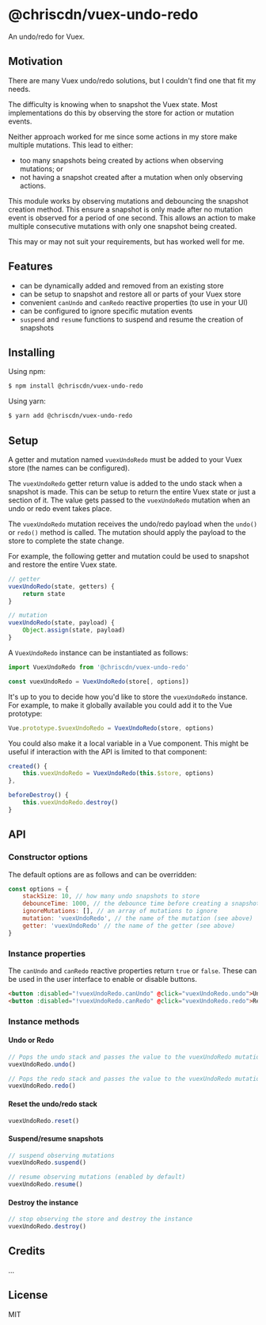 # @chriscdn/vuex-undo-redo

An undo/redo for Vuex.

## Motivation

There are many Vuex undo/redo solutions, but I couldn't find one that fit my needs.

The difficulty is knowing when to snapshot the Vuex state.  Most implementations do this by observing the store for action or mutation events.

Neither approach worked for me since some actions in my store make multiple mutations.  This lead to either:

- too many snapshots being created by actions when observing mutations; or
- not having a snapshot created after a mutation when only observing actions.

This module works by observing mutations and debouncing the snapshot creation method.  This ensure a snapshot is only made after no mutation event is observed for a period of one second.  This allows an action to make multiple consecutive mutations with only one snapshot being created.

This may or may not suit your requirements, but has worked well for me.

## Features

- can be dynamically added and removed from an existing store
- can be setup to snapshot and restore all or parts of your Vuex store
- convenient `canUndo` and `canRedo` reactive properties (to use in your UI)
- can be configured to ignore specific mutation events
- `suspend` and `resume` functions to suspend and resume the creation of snapshots

## Installing

Using npm:

```bash
$ npm install @chriscdn/vuex-undo-redo
```

Using yarn:

```bash
$ yarn add @chriscdn/vuex-undo-redo
```

## Setup

A getter and mutation named `vuexUndoRedo` must be added to your Vuex store (the names can be configured).

The `vuexUndoRedo` getter return value is added to the undo stack when a snapshot is made.  This can be setup to return the entire Vuex state or just a section of it.  The value gets passed to the `vuexUndoRedo` mutation when an undo or redo event takes place.

The `vuexUndoRedo` mutation receives the undo/redo payload when the `undo()` or `redo()` method is called.  The mutation should apply the payload to the store to complete the state change.

For example, the following getter and mutation could be used to snapshot and restore the entire Vuex state.

```js
// getter
vuexUndoRedo(state, getters) {
	return state
}

// mutation
vuexUndoRedo(state, payload) {
	Object.assign(state, payload)
}
```

A `VuexUndoRedo` instance can be instantiated as follows:

```js
import VuexUndoRedo from '@chriscdn/vuex-undo-redo'

const vuexUndoRedo = VuexUndoRedo(store[, options])
```

It's up to you to decide how you'd like to store the `vuexUndoRedo` instance.  For example, to make it globally available you could add it to the Vue prototype:

```js
Vue.prototype.$vuexUndoRedo = VuexUndoRedo(store, options)
````

You could also make it a local variable in a Vue component.  This might be useful if interaction with the API is limited to that component:

```js
created() {
	this.vuexUndoRedo = VuexUndoRedo(this.$store, options)
},

beforeDestroy() {
	this.vuexUndoRedo.destroy()
}

````

## API

### Constructor options

The default options are as follows and can be overridden:

```js
const options = {
	stackSize: 10, // how many undo snapshots to store
	debounceTime: 1000, // the debounce time before creating a snapshot
	ignoreMutations: [], // an array of mutations to ignore
	mutation: 'vuexUndoRedo', // the name of the mutation (see above)
	getter: 'vuexUndoRedo' // the name of the getter (see above)
}
```

### Instance properties

The `canUndo` and `canRedo` reactive properties return `true` or `false`.  These can be used in the user interface to enable or disable buttons.

```html
<button :disabled="!vuexUndoRedo.canUndo" @click="vuexUndoRedo.undo">Undo</button>
<button :disabled="!vuexUndoRedo.canRedo" @click="vuexUndoRedo.redo">Redo</button>
```

### Instance methods

#### Undo or Redo

```js
// Pops the undo stack and passes the value to the vuexUndoRedo mutation
vuexUndoRedo.undo()

// Pops the redo stack and passes the value to the vuexUndoRedo mutation
vuexUndoRedo.redo()
```

#### Reset the undo/redo stack

```js
vuexUndoRedo.reset()
```

#### Suspend/resume snapshots

```js
// suspend observing mutations
vuexUndoRedo.suspend()

// resume observing mutations (enabled by default)
vuexUndoRedo.resume()
```

#### Destroy the instance

```js
// stop observing the store and destroy the instance
vuexUndoRedo.destroy()
````

## Credits

...

## License

MIT